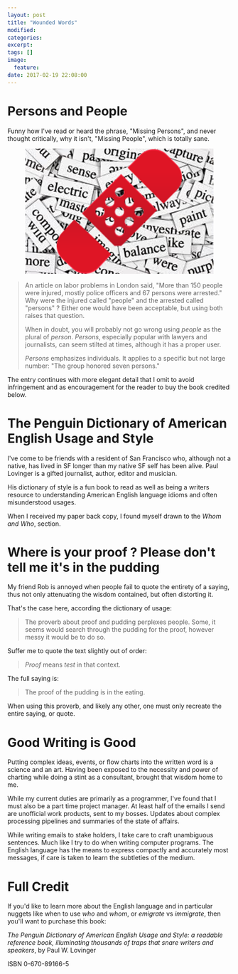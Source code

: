 ```yaml
---
layout: post
title: "Wounded Words"
modified:
categories:
excerpt:
tags: []
image:
  feature:
date: 2017-02-19 22:08:00
---
```

# Persons and People
Funny how I've read or heard the phrase, "Missing Persons", and never thought
critically, why it isn't, "Missing People", which is totally sane.

<figure>
    <img src="/images/wounded_words.png" alt="image of refriderator magnet words with a red bandage over them">
</figure>

> An article on labor problems in London said, "More than 150 people were
> injured, mostly police officers and 67 persons were arrested." Why were the
> injured called "people" and the arrested called "persons" ? Either one would
> have been acceptable, but using both raises that question.
>
> When in doubt, you will probably not go wrong using _people_ as the plural of
> _person_. _Persons_, especially popular with lawyers and journalists, can
> seem stilted at times, although it has a proper user.
>
> _Persons_ emphasizes individuals. It applies to a specific but not large
> number: "The group honored seven persons."

The entry continues with more elegant detail that I omit to avoid infringement
and as encouragement for the reader to buy the book credited below.

# The Penguin Dictionary of American English Usage and Style
I've come to be friends with a resident of San Francisco who, although not a
native, has lived in SF longer than my native SF self has been alive. Paul
Lovinger is a gifted journalist, author, editor and musician.

His dictionary of style is a fun book to read as well as being a writers
resource to understanding American English language idioms and often
misunderstood usages.

When I received my paper back copy, I found myself drawn to the _Whom and Who_,
section.


# Where is your proof ? Please don\'t tell me it's in the pudding

My friend Rob is annoyed when people fail to quote the entirety of a saying,
thus not only attenuating the wisdom contained, but often distorting it.

That's the case here, according the dictionary of usage:

> The proverb about proof and pudding perplexes people. Some, it seems would
> search through the pudding for the proof, however messy it would be to do
> so.

Suffer me to quote the text slightly out of order:

>_Proof_ means _test_ in that context.

The full saying is:

> The proof of the pudding is in the eating.

When using this proverb, and likely any other, one must only recreate the entire
saying, or quote.

# Good Writing is Good

Putting complex ideas, events, or flow charts into the written word is a
science and an art. Having been exposed to the necessity and power of charting
while doing a stint as a consultant, brought that wisdom home to me.

While my current duties are primarily as a programmer, I've found that I must also be a
part time project manager. At least half of the emails I send are unofficial
work products, sent to my bosses. Updates about complex processing pipelines
and summaries of the state of affairs.

While writing emails to stake holders, I take care to craft
unambiguous sentences. Much like I try to do when writing computer programs. The
English language has the means to express compactly and accurately most messages, if
care is taken to learn the subtleties of the medium.

# Full Credit
If you'd like to learn more about the English language and in particular
nuggets like when to use _who_ and _whom_, or _emigrate_ vs _immigrate_, then you'll want to purchase this
book:

_The Penguin Dictionary of American English Usage and Style: a readable
reference book, illuminating thousands of traps that snare writers and
speakers_, by Paul W. Lovinger

ISBN 0-670-89166-5
